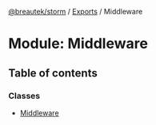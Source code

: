 [@breautek/storm](../README.md) / [Exports](../modules.md) / Middleware

# Module: Middleware

## Table of contents

### Classes

- [Middleware](../classes/middleware.middleware-1.md)
